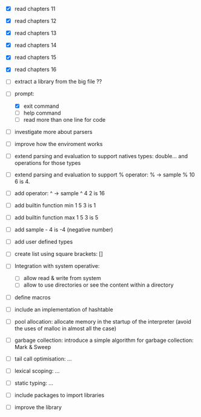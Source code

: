 - [x] read chapters 11
- [X] read chapters 12
- [X] read chapters 13
- [X] read chapters 14
- [X] read chapters 15
- [X] read chapters 16
- [ ] extract a library from the big file ??
- [ ] prompt:
	- [X] exit command
	- [ ] help command
	- [ ] read more than one line for code

- [ ] investigate more about parsers
- [ ] improve how the enviroment works

- [ ] extend parsing and evaluation to support natives types: double... and operations for those types
 
- [ ] extend parsing and evaluation to support % operator: % -> sample % 10 6 is 4.
- [ ] add operator: ^ -> sample ^ 4 2 is 16
- [ ] add builtin function min 1 5 3 is 1
- [ ] add builtin function max 1 5 3 is 5
- [ ] add sample - 4 is -4 (negative number)
- [ ] add user defined types
- [ ] create list using square brackets: []
- [ ] Integration with system operative:
	- [ ] allow read & write from system
	- [ ] allow to use directories or see the content within a directory
- [ ] define macros
- [ ] include an implementation of hashtable
- [ ] pool allocation: allocate memory in the startup of the interpreter (avoid the uses of malloc in almost all the case)
- [ ] garbage collection: introduce a simple algorithm for garbage collection: Mark & Sweep
- [ ] tail call optimisation: ...
- [ ] lexical scoping: ...
- [ ] static typing: ...
- [ ] include packages to import libraries
- [ ] improve the library





